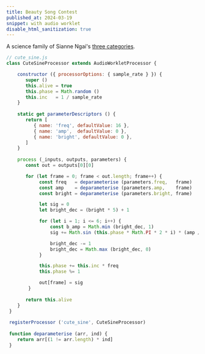 ```yaml
---
title: Beauty Song Contest
published_at: 2024-03-19
snippet: with audio worklet
disable_html_sanitization: true
---
```


A science family of Sianne Ngai's [three categories](https://www.jstor.org/stable/41058295).

<canvas id="cnv_of_cute"></canvas>

```js
// cute_sine.js
class CuteSineProcessor extends AudioWorkletProcessor {

    constructor ({ processorOptions: { sample_rate } }) {
       super ()
       this.alive = true
       this.phase = Math.random ()
       this.inc   = 1 / sample_rate
    }
 
    static get parameterDescriptors () {
       return [ 
          { name: 'freq', defaultValue: 16 },
          { name: 'amp',  defaultValue: 0 },
          { name: 'bright', defaultValue: 0 },
       ]
    }
 
    process (_inputs, outputs, parameters) {
       const out = outputs[0][0]

       for (let frame = 0; frame < out.length; frame++) {
            const freq   = deparameterise (parameters.freq,   frame)
            const amp    = deparameterise (parameters.amp,    frame)
            const bright = deparameterise (parameters.bright, frame)

            let sig = 0
            let bright_dec = (bright * 5) + 1

            for (let i = 1; i <= 6; i++) {
                const b_amp = Math.min (bright_dec, 1)
                sig += Math.sin (this.phase * Math.PI * 2 * i) * (amp / i) * b_amp

                bright_dec -= 1
                bright_dec = Math.max (bright_dec, 0)
            }

            this.phase += this.inc * freq
            this.phase %= 1

            out[frame] = sig
        }
 
       return this.alive
    }
 }
 
 registerProcessor ('cute_sine', CuteSineProcessor)
 
 function deparameterise (arr, ind) {
    return arr[(1 != arr.length) * ind]
 }
 ```

<script type="module">
   const cnv = document.getElementById ("cnv_of_cute")
   cnv.style.backgroundColor = "turquoise"

   const width = cnv.parentNode.scrollWidth
   const height = width * 9 / 16

   cnv.width  = width
   cnv.height = height

   const ctx = cnv.getContext ('2d')
   ctx.fillStyle = "hotpink";

   let radius = width / 4
   const mid = {
      x: cnv.width / 2,
      y: cnv.height / 2, 
   }

   let pointer_down = false
   let cool_down = false
   let frame_count = 0

   const audio_context = new AudioContext ()
   audio_context.suspend ()

   const graph = {}

   const mouse_pos = { x : 0, y : 0 }

   const total_points = 5

   function draw () {
      const circle_points = []
      ctx.fillStyle = pointer_down ? `white` : `hotpink`
      ctx.fillRect (0, 0, cnv.width, cnv.height)

      const phase_off = frame_count * -1 / (2 ** 12)

      if (pointer_down) {
         for (let i = 0; i < total_points; i++) {

            const phase = i / total_points
            const angle = (phase + phase_off) * Math.PI * 2

            const x = mid.x + (Math.sin (angle) * radius)
            const y = mid.y + (Math.cos (angle) * radius)

            circle_points.push ({ x, y })
         }

         circle_points.forEach ((p, i) => {
            ctx.beginPath()
            ctx.moveTo (mouse_pos.x, mouse_pos.y)
            ctx.lineTo (p.x, p.y)
            ctx.strokeStyle = `hotpink`
            ctx.lineWidth = 4

            ctx.stroke ()
         })
      }

      frame_count++

      requestAnimationFrame (draw)
   }

   draw ()

   async function init_audio () {
      await audio_context.resume ()
      await audio_context.audioWorklet.addModule (`worklets/cute_sine.js`)
      // await audio_context.audioWorklet.addModule (`worklets/sine_worklet.js`)

      graph.sine = new AudioWorkletNode (audio_context, `cute_sine`, {
         processorOptions: {
            sample_rate: audio_context.sampleRate
         }
      })
      graph.sine.connect (audio_context.destination)

      graph.freq = await graph.sine.parameters.get (`freq`)
      graph.amp  = await graph.sine.parameters.get (`amp`)
      graph.bright = await graph.sine.parameters.get (`bright`)
   }


   function point_phase (e) {
      const { target: { 
         offsetLeft, offsetTop, offsetWidth, offsetHeight 
      } } = e

      const abs = {
         x: (e.clientX ? e.clientX : e.touches[0].clientX) - offsetLeft,
         y: (e.clientY ? e.clientY : e.touches[0].clientY) - offsetTop
      }

      const x = abs.x / offsetWidth
      const y = abs.y / offsetHeight

      // abs.x -= offsetWidth / 2
      // abs.y -= offsetHeight / 2

      return { x, y, abs }
      // return abs
   }

   function prepare_param (p, now) {
      p.cancelScheduledValues (now)
      p.setValueAtTime (p.value, now)
   }

   function prepare_params (a, now) {
      a.forEach (p => prepare_param (p, now))
   }

   cnv.onpointerdown = async e => {
      if (audio_context.state != `running`) {
         await init_audio ()
      }

      const now = audio_context.currentTime      
      const phase = point_phase (e)
      prepare_params ([ graph.amp, graph.bright ], now)

      graph.amp.linearRampToValueAtTime (0.2, now + 0.02)
      graph.bright.linearRampToValueAtTime (1 - phase.y, now + 0.1)

      radius = (height / 2) * (1 - phase.y)

      Object.assign (mouse_pos, point_phase (e).abs)

      // const f = freq_array[Math.floor (phase.x * 12)]
      const f = 220 * (2 ** phase.x)
      set_frequency (e, f)

      pointer_down = true
   }

   const chord = [ 0, 2, 4, 7, 8, 10 ]
   const root = 58

   const freq_array = []
   for (let o = 0; o < 3; o++) {
      for (let n = 0; n < chord.length; n++) {
         const midi = (o * 12) + chord[n] + root
         freq_array.push (note_to_cps (midi))
      }
   }

   function note_to_cps (n) {
      return 440 * (2 ** ((n - 69) / 12))
   }

   cnv.onpointermove = e => {

      Object.assign (mouse_pos, point_phase (e).abs)

      if (audio_context.state != `running`) return

      const phase = point_phase (e)
      radius = (height / 2) * (1 - phase.y)

      const now = audio_context.currentTime

      // prepare_param (graph.bright, now)
      // graph.bright.linearRampToValueAtTime (1 - phase.y, now + 0.1)

      // move_frequency (e)

      const f = 220 * (2 ** phase.x)
      set_frequency (e, f)

   }

   function move_frequency (e) {
      const f = freq_array[Math.floor (point_phase (e).x * 12)]
      if (f != graph.freq_value) {
         set_frequency (e, f)
      }
   }

   function set_frequency (e, f) {
         if (!pointer_down || cool_down) return

         const phase = point_phase (e)

         const now = audio_context.currentTime
         prepare_param (graph.freq, now)
         prepare_param (graph.bright, now)

         graph.bright.linearRampToValueAtTime (1 - phase.y, now + 0.05)
         graph.freq.exponentialRampToValueAtTime (f, now + 0.1)
         graph.freq_value = f

         cool_down = true
         setTimeout (() => {
            cool_down = false
         }, 100)
   }

   cnv.onpointerup = e => {

      if (!graph.amp) {
         console.log (`delaying`)
         setTimeout (cnv.onpointerup, 100, e)
         return
      }

      const now = audio_context.currentTime
      prepare_params ([ graph.freq, graph.amp ], now)

      graph.freq.exponentialRampToValueAtTime (16, now + 0.02)
      graph.amp.linearRampToValueAtTime (0, now + 0.02)

      // Object.assign (mouse_pos, point_phase (e))
      pointer_down = false
   }

</script>

